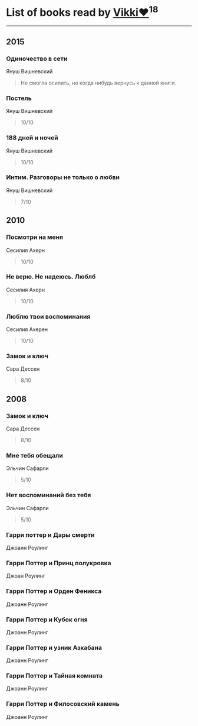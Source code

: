 # List of books read by [Vikki❤️](https://my.mail.ru/mail/viktoriya.byk/)<sup>18</sup>
---

## 2015

### Одиночество в сети
Януш Вишневский
> Не смогла осилить, но когда нибудь вернусь к данной книги.


### Постель
Януш Вишневский
> 10/10


### 188 дней и ночей
Януш Вишневский
> 10/10


### Интим. Разговоры не только о любви
Януш Вишневский
> 7/10



## 2010

### Посмотри на меня
Сесилия Ахерн
> 10/10


### Не верю. Не надеюсь. Люблб
Сесилия Ахерн
> 10/10


### Люблю твои воспоминания
Сесилия Ахерен
> 10/10


### Замок и ключ
Сара Дессен
> 8/10



## 2008

### Замок и ключ
Сара Дессен
> 8/10


### Мне тебя обещали
Эльчин Сафарли
> 5/10


### Нет воспоминаний без тебя
Эльчин Сафарли
> 5/10


### Гарри поттер и Дары смерти
Джоанн Роулинг


### Гарри Поттер и Принц полукровка
Джоан Роулинг


### Гарри Поттер и Орден Феникса
Джоанн Роулинг


### Гарри Поттер и Кубок огня
Джоанн Роулинг


### Гарри Поттер и узник Азкабана
Джоанн Роулинг


### Гарри Поттер и Тайная комната
Джоанн Роулинг


### Гарри Поттер и Филосовский камень
Джоанн Роулинг



